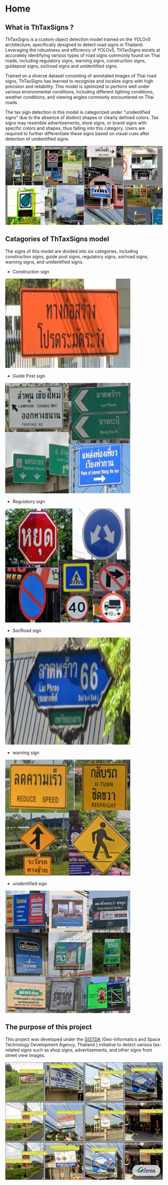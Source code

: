 # Home

## What is ThTaxSigns ?
ThTaxSigns is a custom object detection model trained on the YOLOv5 architecture, specifically designed to detect road signs in Thailand. Leveraging the robustness and efficiency of YOLOv5, ThTaxSigns excels at accurately identifying various types of road signs commonly found on Thai roads, including regulatory signs, warning signs, construction signs, guidepost signs, soi/road signs and unidentified signs.

Trained on a diverse dataset consisting of annotated images of Thai road signs, ThTaxSigns has learned to recognize and localize signs with high precision and reliability. This model is optimized to perform well under various environmental conditions, including different lighting conditions, weather conditions, and viewing angles commonly encountered on Thai roads.

The tax sign detection in this model is categorized under "unidentified signs" due to the absence of distinct shapes or clearly defined colors. Tax signs may resemble advertisements, store signs, or brand signs with specific colors and shapes, thus falling into this category. Users are required to further differentiate these signs based on visual cues after detection of unidentified signs.



![123](img/taximg.png)



## Catagories of ThTaxSigns model

The signs of this model are divided into six categories, including construction signs, guide post signs, regulatory signs, soi/road signs, warning signs, and unidentified signs.

- Construction sign

![123](img/constraction-sign.jpg )

- Guide Post sign

![123](img/guide.png)

- Regulatory sign

![123](img/regulatory.png)

- Soi/Road sign

![123](img/soi.jpg)

- warning sign

![123](img/warning.png)

- unidentified sign

![123](img/unidentify.png)

## The purpose of this project

This project was developed under the [GISTDA](https://www.gistda.or.th/home.php) (Geo-Informatics and Space Technology Development Agency, Thailand ) initiative to detect various tax-related signs such as shop signs, advertisements, and other signs from street view images.

![123](img/unidentify2.png)